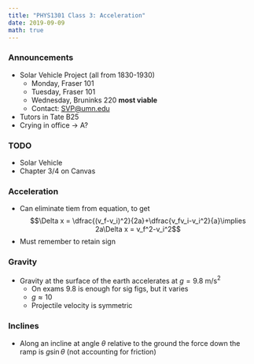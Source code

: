 ```yaml
---
title: "PHYS1301 Class 3: Acceleration"
date: 2019-09-09
math: true
---
```



### Announcements

- Solar Vehicle Project (all from 1830-1930)
    - Monday, Fraser 101
    - Tuesday, Fraser 101
    - Wednesday, Bruninks 220 **most viable**
    - Contact: SVP@umn.edu
- Tutors in Tate B25
- Crying in office &rarr; A?


### TODO

- Solar Vehicle
- Chapter 3/4 on Canvas


### Acceleration

- Can eliminate tiem from equation, to get $$\Delta x = \dfrac{(v_f-v_i)^2}{2a}+\dfrac{v_fv_i-v_i^2}{a}\implies 2a\Delta x = v_f^2-v_i^2$$
- Must remember to retain sign

### Gravity

- Gravity at the surface of the earth accelerates at $g=9.8$ m/s$^2$
    - On exams 9.8 is enough for sig figs, but it varies
    - $g\approx10$
    - Projectile velocity is symmetric

### Inclines

- Along an incline at angle $\theta$ relative to the ground the force down the ramp is $g\sin{\theta}$ (not accounting for friction)



